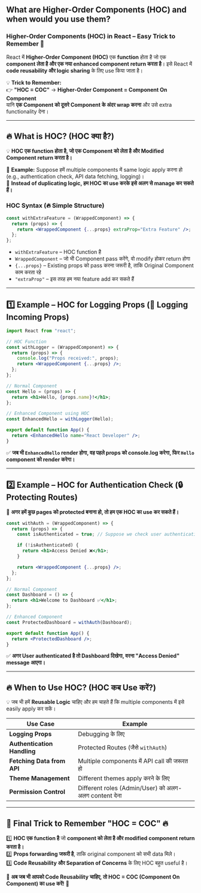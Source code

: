 ## What are Higher-Order Components (HOC) and when would you use them?

### **Higher-Order Components (HOC) in React – Easy Trick to Remember 🚀**

React में **Higher-Order Component (HOC)** एक **function** होता है जो एक **component लेता है और एक नया enhanced component return करता है**। इसे React में **code reusability और logic sharing** के लिए use किया जाता है।

💡 **Trick to Remember:**  
👉 **"HOC = COC"** → **Higher-Order Component = Component On Component**  
यानि **एक Component को दूसरे Component के अंदर wrap करना** और उसे extra functionality देना।

---

## **🔥 What is HOC? (HOC क्या है?)**

💡 **HOC एक function होता है, जो एक Component को लेता है और Modified Component return करता है।**

📌 **Example:** Suppose हमें multiple components में same logic apply करना हो (e.g., authentication check, API data fetching, logging)।  
🚀 **Instead of duplicating logic, हम HOC का use करके इसे अलग से manage कर सकते हैं।**

### **HOC Syntax (🔥 Simple Structure)**

```jsx
const withExtraFeature = (WrappedComponent) => {
  return (props) => {
    return <WrappedComponent {...props} extraProp="Extra Feature" />;
  };
};
```

- `withExtraFeature` – HOC function है
- `WrappedComponent` – जो भी Component pass करेंगे, वो modify होकर return होगा
- `{...props}` – Existing props को pass करना जरूरी है, ताकि Original Component काम करता रहे
- `"extraProp"` – इस तरह हम नया feature add कर सकते हैं

---

## **1️⃣ Example – HOC for Logging Props (🎯 Logging Incoming Props)**

```jsx
import React from "react";

// HOC Function
const withLogger = (WrappedComponent) => {
  return (props) => {
    console.log("Props received:", props);
    return <WrappedComponent {...props} />;
  };
};

// Normal Component
const Hello = (props) => {
  return <h1>Hello, {props.name}!</h1>;
};

// Enhanced Component using HOC
const EnhancedHello = withLogger(Hello);

export default function App() {
  return <EnhancedHello name="React Developer" />;
}
```

✅ **जब भी `EnhancedHello` render होगा, वह पहले props को console.log करेगा, फिर `Hello` component को render करेगा।**

---

## **2️⃣ Example – HOC for Authentication Check (🔒 Protecting Routes)**

📌 **अगर हमें कुछ pages को protected बनाना हो, तो हम एक HOC का use कर सकते हैं।**

```jsx
const withAuth = (WrappedComponent) => {
  return (props) => {
    const isAuthenticated = true; // Suppose we check user authentication here

    if (!isAuthenticated) {
      return <h1>Access Denied ❌</h1>;
    }

    return <WrappedComponent {...props} />;
  };
};

// Normal Component
const Dashboard = () => {
  return <h1>Welcome to Dashboard ✅</h1>;
};

// Enhanced Component
const ProtectedDashboard = withAuth(Dashboard);

export default function App() {
  return <ProtectedDashboard />;
}
```

✅ **अगर User authenticated है तो Dashboard दिखेगा, वरना "Access Denied" message आएगा।**

---

## **🔥 When to Use HOC? (HOC कब Use करें?)**

💡 जब भी हमें **Reusable Logic** चाहिए और हम चाहते हैं कि multiple components में इसे easily apply कर सकें।

| **Use Case**                | **Example**                                          |
| --------------------------- | ---------------------------------------------------- |
| **Logging Props**           | Debugging के लिए                                     |
| **Authentication Handling** | Protected Routes (जैसे `withAuth`)                   |
| **Fetching Data from API**  | Multiple components में API call की जरूरत हो         |
| **Theme Management**        | Different themes apply करने के लिए                   |
| **Permission Control**      | Different roles (Admin/User) को अलग-अलग content देना |

---

## **🚀 Final Trick to Remember "HOC = COC" 🔥**

1️⃣ **HOC एक function है** जो **component को लेता है और modified component return करता है।**  
2️⃣ **Props forwarding जरूरी है**, ताकि original component को सभी data मिले।  
3️⃣ **Code Reusability और Separation of Concerns** के लिए HOC बहुत useful है।

🎯 **अब जब भी आपको Code Reusability चाहिए, तो HOC = COC (Component On Component) का use करें!** 🚀
